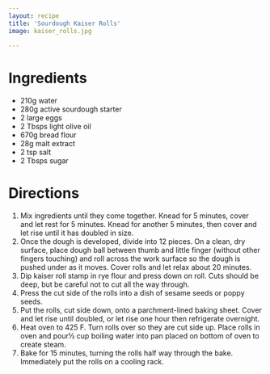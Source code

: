 ```yaml
---
layout: recipe
title: 'Sourdough Kaiser Rolls'
image: kaiser_rolls.jpg
  
---
```


# Ingredients 

- 210g water 
- 280g active sourdough starter 
- 2 large eggs 
- 2 Tbsps light olive oil 
- 670g bread flour 
- 28g malt extract 
- 2 tsp salt 
- 2 Tbsps sugar 

# Directions 

1. Mix ingredients until they come together. Knead for 5 minutes, cover and let rest for 5 minutes. Knead for another 5 minutes, then cover and let rise until it has doubled in size.
2. Once the dough is developed, divide into 12 pieces. On a clean, dry surface, place dough ball between thumb and little finger (without other fingers touching) and roll across the work surface so the dough is pushed under as it moves. Cover rolls and let relax about 20 minutes. 
3. Dip kaiser roll stamp in rye flour and press down on roll. Cuts should be deep, but be careful not to cut all the way through. 
4. Press the cut side of the rolls into a dish of sesame seeds or poppy seeds.
9. Put the rolls, cut side down, onto a parchment-lined baking sheet. Cover and let rise until doubled, or let rise one hour then refrigerate overnight. 
5. Heat oven to 425 F. Turn rolls over so they are cut side up. Place rolls in oven and pour½ cup boiling water into pan placed on bottom of oven to create steam. 
6. Bake for 15 minutes, turning the rolls half way through the bake. Immediately put the rolls on a cooling rack. 